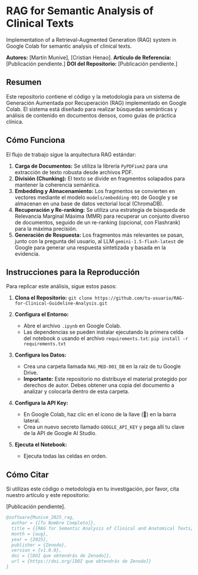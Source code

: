 # RAG for Semantic Analysis of Clinical Texts
Implementation of a Retrieval-Augmented Generation (RAG) system in Google Colab for semantic analysis of clinical texts.

**Autores:** [Martín Munive], [Cristian Henao].
**Artículo de Referencia:** [Publicación pendiente.]
**DOI del Repositorio:** [Publicación pendiente.]

## Resumen

Este repositorio contiene el código y la metodología para un sistema de Generación Aumentada por Recuperación (RAG) implementado en Google Colab. El sistema está diseñado para realizar búsquedas semánticas y análisis de contenido en documentos densos, como guías de práctica clínica.

## Cómo Funciona

El flujo de trabajo sigue la arquitectura RAG estándar:
1.  **Carga de Documentos:** Se utiliza la librería `PyPDFium2` para una extracción de texto robusta desde archivos PDF.
2.  **División (Chunking):** El texto se divide en fragmentos solapados para mantener la coherencia semántica.
3.  **Embedding y Almacenamiento:** Los fragmentos se convierten en vectores mediante el modelo `models/embedding-001` de Google y se almacenan en una base de datos vectorial local (ChromaDB).
4.  **Recuperación y Re-ranking:** Se utiliza una estrategia de búsqueda de Relevancia Marginal Máxima (MMR) para recuperar un conjunto diverso de documentos, seguido de un re-ranking (opcional, con Flashrank) para la máxima precisión.
5.  **Generación de Respuesta:** Los fragmentos más relevantes se pasan, junto con la pregunta del usuario, al LLM `gemini-1.5-flash-latest` de Google para generar una respuesta sintetizada y basada en la evidencia.

## Instrucciones para la Reproducción

Para replicar este análisis, sigue estos pasos:

1.  **Clona el Repositorio:**
    `git clone https://github.com/tu-usuario/RAG-for-Clinical-Guideline-Analysis.git`

2.  **Configura el Entorno:**
    *   Abre el archivo `.ipynb` en Google Colab.
    *   Las dependencias se pueden instalar ejecutando la primera celda del notebook o usando el archivo `requirements.txt`:
      `pip install -r requirements.txt`

3.  **Configura los Datos:**
    *   Crea una carpeta llamada `RAG_MED-001_DB` en la raíz de tu Google Drive.
    *   **Importante:** Este repositorio no distribuye el material protegido por derechos de autor. Debes obtener una copia del documento a analizar y colocarla dentro de esta carpeta.

4.  **Configura la API Key:**
    *   En Google Colab, haz clic en el ícono de la llave (🔑) en la barra lateral.
    *   Crea un nuevo secreto llamado `GOOGLE_API_KEY` y pega allí tu clave de la API de Google AI Studio.

5.  **Ejecuta el Notebook:**
    *   Ejecuta todas las celdas en orden.

## Cómo Citar

Si utilizas este código o metodología en tu investigación, por favor, cita nuestro artículo y este repositorio:

[Publicación pendiente].

```bibtex
@software{Munive_2025_rag,
  author = {[Tu Nombre Completo]},
  title = {{RAG for Semantic Analysis of Clinical and Anatomical Texts}},
  month = {aug},
  year = {2025},
  publisher = {Zenodo},
  version = {v1.0.0},
  doi = {[DOI que obtendrás de Zenodo]},
  url = {https://doi.org/[DOI que obtendrás de Zenodo]}
}
